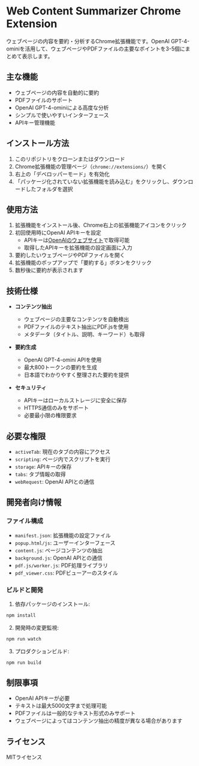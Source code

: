 # Web Content Summarizer Chrome Extension

ウェブページの内容を要約・分析するChrome拡張機能です。OpenAI GPT-4-ominiを活用して、ウェブページやPDFファイルの主要なポイントを3-5個にまとめて表示します。

## 主な機能

- ウェブページの内容を自動的に要約
- PDFファイルのサポート
- OpenAI GPT-4-ominiによる高度な分析
- シンプルで使いやすいインターフェース
- APIキー管理機能

## インストール方法

1. このリポジトリをクローンまたはダウンロード
2. Chrome拡張機能の管理ページ（`chrome://extensions/`）を開く
3. 右上の「デベロッパーモード」を有効化
4. 「パッケージ化されていない拡張機能を読み込む」をクリックし、ダウンロードしたフォルダを選択

## 使用方法

1. 拡張機能をインストール後、Chrome右上の拡張機能アイコンをクリック
2. 初回使用時にOpenAI APIキーを設定
   - APIキーは[OpenAIのウェブサイト](https://platform.openai.com/)で取得可能
   - 取得したAPIキーを拡張機能の設定画面に入力
3. 要約したいウェブページやPDFファイルを開く
4. 拡張機能のポップアップで「要約する」ボタンをクリック
5. 数秒後に要約が表示されます

## 技術仕様

- **コンテンツ抽出**
  - ウェブページの主要なコンテンツを自動検出
  - PDFファイルのテキスト抽出にPDF.jsを使用
  - メタデータ（タイトル、説明、キーワード）も取得

- **要約生成**
  - OpenAI GPT-4-omini APIを使用
  - 最大800トークンの要約を生成
  - 日本語でわかりやすく整理された要約を提供

- **セキュリティ**
  - APIキーはローカルストレージに安全に保存
  - HTTPS通信のみをサポート
  - 必要最小限の権限要求

## 必要な権限

- `activeTab`: 現在のタブの内容にアクセス
- `scripting`: ページ内でスクリプトを実行
- `storage`: APIキーの保存
- `tabs`: タブ情報の取得
- `webRequest`: OpenAI APIとの通信

## 開発者向け情報

### ファイル構成

- `manifest.json`: 拡張機能の設定ファイル
- `popup.html/js`: ユーザーインターフェース
- `content.js`: ページコンテンツの抽出
- `background.js`: OpenAI APIとの通信
- `pdf.js/worker.js`: PDF処理ライブラリ
- `pdf_viewer.css`: PDFビューアーのスタイル

### ビルドと開発

1. 依存パッケージのインストール:
```bash
npm install
```

2. 開発時の変更監視:
```bash
npm run watch
```

3. プロダクションビルド:
```bash
npm run build
```

## 制限事項

- OpenAI APIキーが必要
- テキストは最大5000文字まで処理可能
- PDFファイルは一般的なテキスト形式のみサポート
- ウェブページによってはコンテンツ抽出の精度が異なる場合があります

## ライセンス

MITライセンス
